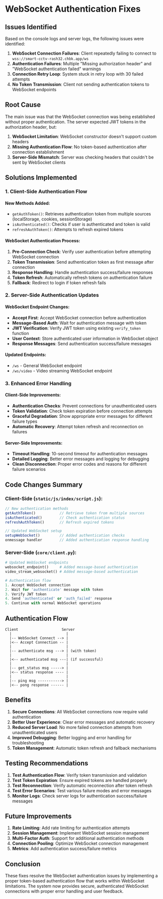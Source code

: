 # WebSocket Authentication Fixes

## Issues Identified

Based on the console logs and server logs, the following issues were identified:

1. **WebSocket Connection Failures**: Client repeatedly failing to connect to `wss://smart-cctv-rash32.chbk.app/ws`
2. **Authentication Failures**: Multiple "Missing authorization header" and "WebSocket authentication failed" warnings
3. **Connection Retry Loop**: System stuck in retry loop with 30 failed attempts
4. **No Token Transmission**: Client not sending authentication tokens to WebSocket endpoints

## Root Cause

The main issue was that the WebSocket connection was being established without proper authentication. The server expected JWT tokens in the authorization header, but:

1. **WebSocket Limitation**: WebSocket constructor doesn't support custom headers
2. **Missing Authentication Flow**: No token-based authentication after connection establishment
3. **Server-Side Mismatch**: Server was checking headers that couldn't be sent by WebSocket clients

## Solutions Implemented

### 1. Client-Side Authentication Flow

#### New Methods Added:
- `getAuthToken()`: Retrieves authentication token from multiple sources (localStorage, cookies, sessionStorage)
- `isAuthenticated()`: Checks if user is authenticated and token is valid
- `refreshAuthToken()`: Attempts to refresh expired tokens

#### WebSocket Authentication Process:
1. **Pre-Connection Check**: Verify user authentication before attempting WebSocket connection
2. **Token Transmission**: Send authentication token as first message after connection
3. **Response Handling**: Handle authentication success/failure responses
4. **Token Refresh**: Automatically refresh tokens on authentication failure
5. **Fallback**: Redirect to login if token refresh fails

### 2. Server-Side Authentication Updates

#### WebSocket Endpoint Changes:
- **Accept First**: Accept WebSocket connection before authentication
- **Message-Based Auth**: Wait for authentication message with token
- **JWT Verification**: Verify JWT token using existing `verify_token` function
- **User Context**: Store authenticated user information in WebSocket object
- **Response Messages**: Send authentication success/failure messages

#### Updated Endpoints:
- `/ws` - General WebSocket endpoint
- `/ws/video` - Video streaming WebSocket endpoint

### 3. Enhanced Error Handling

#### Client-Side Improvements:
- **Authentication Checks**: Prevent connections for unauthenticated users
- **Token Validation**: Check token expiration before connection attempts
- **Graceful Degradation**: Show appropriate error messages for different failure types
- **Automatic Recovery**: Attempt token refresh and reconnection on failures

#### Server-Side Improvements:
- **Timeout Handling**: 10-second timeout for authentication messages
- **Detailed Logging**: Better error messages and logging for debugging
- **Clean Disconnection**: Proper error codes and reasons for different failure scenarios

## Code Changes Summary

### Client-Side (`static/js/index/script.js`):
```javascript
// New authentication methods
getAuthToken()           // Retrieve token from multiple sources
isAuthenticated()        // Check authentication status
refreshAuthToken()       // Refresh expired tokens

// Updated WebSocket setup
setupWebSocket()         // Added authentication checks
onmessage handler        // Added authentication response handling
```

### Server-Side (`core/client.py`):
```python
# Updated WebSocket endpoints
websocket_endpoint()     # Added message-based authentication
video_stream_websocket() # Added message-based authentication

# Authentication flow
1. Accept WebSocket connection
2. Wait for 'authenticate' message with token
3. Verify JWT token
4. Send 'authenticated' or 'auth_failed' response
5. Continue with normal WebSocket operations
```

## Authentication Flow

```
Client                    Server
  |                         |
  |-- WebSocket Connect --> |
  |<-- Accept Connection -- |
  |                         |
  |-- authenticate msg ---> | (with token)
  |                         |
  |<-- authenticated msg ---| (if successful)
  |                         |
  |-- get_status msg -----> |
  |<-- status response ---- |
  |                         |
  |-- ping msg -----------> |
  |<-- pong response ------ |
```

## Benefits

1. **Secure Connections**: All WebSocket connections now require valid authentication
2. **Better User Experience**: Clear error messages and automatic recovery
3. **Reduced Server Load**: No more failed connection attempts from unauthenticated users
4. **Improved Debugging**: Better logging and error handling for troubleshooting
5. **Token Management**: Automatic token refresh and fallback mechanisms

## Testing Recommendations

1. **Test Authentication Flow**: Verify token transmission and validation
2. **Test Token Expiration**: Ensure expired tokens are handled properly
3. **Test Reconnection**: Verify automatic reconnection after token refresh
4. **Test Error Scenarios**: Test various failure modes and error messages
5. **Monitor Logs**: Check server logs for authentication success/failure messages

## Future Improvements

1. **Rate Limiting**: Add rate limiting for authentication attempts
2. **Session Management**: Implement WebSocket session management
3. **Multi-Factor Auth**: Support for additional authentication methods
4. **Connection Pooling**: Optimize WebSocket connection management
5. **Metrics**: Add authentication success/failure metrics

## Conclusion

These fixes resolve the WebSocket authentication issues by implementing a proper token-based authentication flow that works within WebSocket limitations. The system now provides secure, authenticated WebSocket connections with proper error handling and user feedback. 